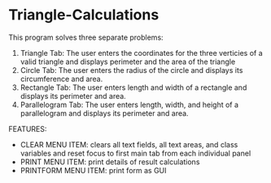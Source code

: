 # Triangle-Calculations

This program solves three separate problems:
1. Triangle Tab: The user enters the coordinates for the three verticies of a valid triangle and displays perimeter and the area of the triangle
2. Circle Tab: The user enters the radius of the circle and displays its circumference and area.
3. Rectangle Tab: The user enters length and width of a rectangle and displays its perimeter and area.
4. Parallelogram Tab: The user enters length, width, and height of a parallelogram and displays its perimeter and area.

FEATURES:
- CLEAR MENU ITEM: clears all text fields, all text areas, and class variables and reset focus to first main tab from each individual panel
- PRINT MENU ITEM: print details of result calculations
- PRINTFORM MENU ITEM: print form as GUI
